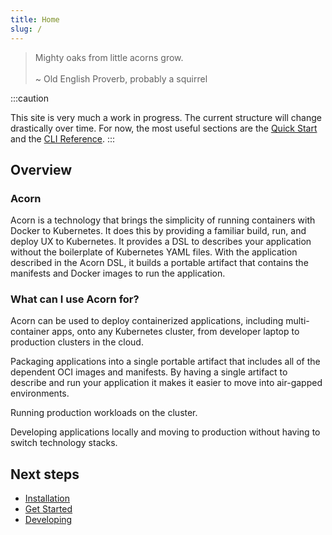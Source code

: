 ```yaml
---
title: Home
slug: /
---
```


> <div style={{"font-family":"Apple Chancery", "font-size": 32}}>Mighty oaks from little acorns grow.</div>
> <br/>
>
> <div style={{"font-family":"Apple Chancery", "font-size": 20}}>~ Old English Proverb, probably a squirrel</div>

:::caution

This site is very much a work in progress. The current structure will change drastically over time. For now, the most useful sections are the [Quick Start](20-quickstart.md) and the [CLI Reference](100-Reference/01-command-line/acorn.md).
:::

## Overview

### Acorn

Acorn is a technology that brings the simplicity of running containers with Docker to Kubernetes. It does this by providing a familiar build, run, and deploy UX to Kubernetes. It provides a DSL to describes your application without the boilerplate of Kubernetes YAML files. With the application described in the Acorn DSL, it builds a portable artifact that contains the manifests and Docker images to run the application.

### What can I use Acorn for?

Acorn can be used to deploy containerized applications, including multi-container apps, onto any Kubernetes cluster, from developer laptop to production clusters in the cloud.

Packaging applications into a single portable artifact that includes all of the dependent OCI images and manifests. By having a single artifact to describe and run your application it makes it easier to move into air-gapped environments.

Running production workloads on the cluster.

Developing applications locally and moving to production without having to switch technology stacks.

## Next steps

* [Installation](/installation/installing)
* [Get Started](/Get%20Started/Running%20an%20Acorn)
* [Developing](/Develop%20with%20Acorn/Develop%20with%20Acorn)
